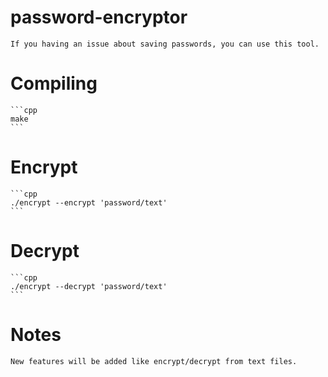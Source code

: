 # password-encryptor
    If you having an issue about saving passwords, you can use this tool.
# Compiling
    ```cpp
    make
    ```
# Encrypt 
    ```cpp
    ./encrypt --encrypt 'password/text'
    ```
# Decrypt
    ```cpp
    ./encrypt --decrypt 'password/text'
    ```
# Notes
    New features will be added like encrypt/decrypt from text files.